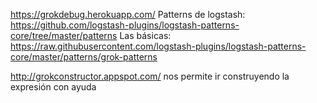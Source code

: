 https://grokdebug.herokuapp.com/
Patterns de logstash: https://github.com/logstash-plugins/logstash-patterns-core/tree/master/patterns
Las básicas: https://raw.githubusercontent.com/logstash-plugins/logstash-patterns-core/master/patterns/grok-patterns


http://grokconstructor.appspot.com/
nos permite ir construyendo la expresión con ayuda
